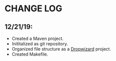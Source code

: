 # CHANGE LOG

## 12/21/19:
- Created a Maven project.
- Inititalized as git repository.
- Organized file structure as a [Dropwizard](https://www.dropwizard.io/en/stable/manual/core.html#) project.
- Created Makefile.
